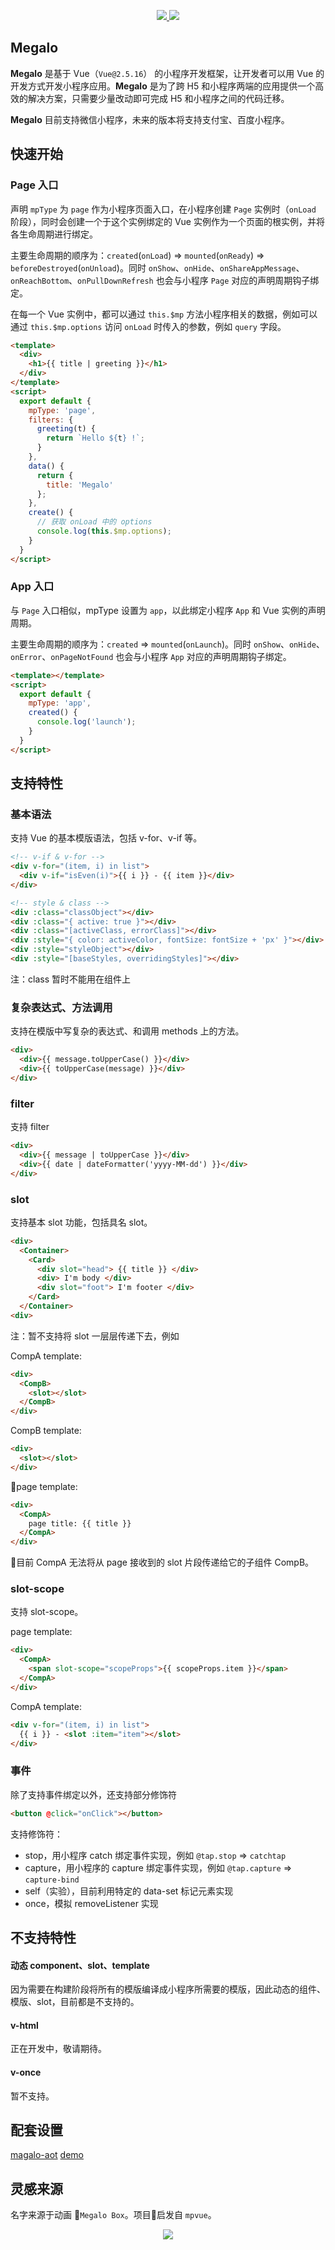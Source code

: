<p align="center">
  <a href="https://travis-ci.org/kaola-fed/megalo">
    <img src="https://img.shields.io/travis-ci/kaola-fed/megalo.svg?branch=feature_megalo&style=for-the-badge">
  </a>

  <a href="https://codecov.io/gh/kaola-fed/megalo">
    <img src="https://img.shields.io/codecov/c/github/kaola-fed/megalo.svg?style=for-the-badge" />
  </a>
</p>

## Megalo

**Megalo** 是基于 Vue（`Vue@2.5.16`） 的小程序开发框架，让开发者可以用 Vue 的开发方式开发小程序应用。**Megalo** 是为了跨 H5 和小程序两端的应用提供一个高效的解决方案，只需要少量改动即可完成 H5 和小程序之间的代码迁移。

**Megalo** 目前支持微信小程序，未来的版本将支持支付宝、百度小程序。

## 快速开始

### Page 入口

声明 `mpType` 为 `page` 作为小程序页面入口，在小程序创建 `Page` 实例时（`onLoad` 阶段），同时会创建一个于这个实例绑定的 Vue 实例作为一个页面的根实例，并将各生命周期进行绑定。

主要生命周期的顺序为：`created`(`onLoad`) => `mounted`(`onReady`) => `beforeDestroyed`(`onUnload`)。同时 `onShow`、`onHide`、`onShareAppMessage`、`onReachBottom`、`onPullDownRefresh` 也会与小程序 `Page` 对应的声明周期钩子绑定。

在每一个 Vue 实例中，都可以通过 `this.$mp` 方法小程序相关的数据，例如可以通过 `this.$mp.options` 访问 `onLoad` 时传入的参数，例如 `query` 字段。

```html
<template>
  <div>
    <h1>{{ title | greeting }}</h1>
  </div>
</template>
<script>
  export default {
    mpType: 'page',
    filters: {
      greeting(t) {
        return `Hello ${t} !`;
      }
    },
    data() {
      return {
        title: 'Megalo'
      };
    },
    create() {
      // 获取 onLoad 中的 options
      console.log(this.$mp.options);
    }
  }
</script>
```

### App 入口

与 `Page` 入口相似，mpType 设置为 `app`，以此绑定小程序 `App` 和 Vue 实例的声明周期。

主要生命周期的顺序为：`created` => `mounted`(`onLaunch`)。同时 `onShow`、`onHide`、`onError`、`onPageNotFound` 也会与小程序 `App` 对应的声明周期钩子绑定。

```html
<template></template>
<script>
  export default {
    mpType: 'app',
    created() {
      console.log('launch');
    }
  }
</script>
```

## 支持特性

### 基本语法

支持 Vue 的基本模版语法，包括 v-for、v-if 等。

```html
<!-- v-if & v-for -->
<div v-for="(item, i) in list">
  <div v-if="isEven(i)">{{ i }} - {{ item }}</div>
</div>

<!-- style & class -->
<div :class="classObject"></div>
<div :class="{ active: true }"></div>
<div :class="[activeClass, errorClass]"></div>
<div :style="{ color: activeColor, fontSize: fontSize + 'px' }"></div>
<div :style="styleObject"></div>
<div :style="[baseStyles, overridingStyles]"></div>
```

注：class 暂时不能用在组件上

### 复杂表达式、方法调用

支持在模版中写复杂的表达式、和调用 methods 上的方法。

```html
<div>
  <div>{{ message.toUpperCase() }}</div>
  <div>{{ toUpperCase(message) }}</div>
</div>
```

### filter

支持 filter

```html
<div>
  <div>{{ message | toUpperCase }}</div>
  <div>{{ date | dateFormatter('yyyy-MM-dd') }}</div>
</div>
```

### slot

支持基本 slot 功能，包括具名 slot。

```html
<div>
  <Container>
    <Card>
      <div slot="head"> {{ title }} </div>
      <div> I'm body </div>
      <div slot="foot"> I'm footer </div>
    </Card>
  </Container>
<div>
```

注：暂不支持将 slot 一层层传递下去，例如

CompA template:

```html
<div>
  <CompB>
    <slot></slot>
  </CompB>
</div>
```

CompB template:

```html
<div>
  <slot></slot>
</div>
```

page template:

```html
<div>
  <CompA>
    page title: {{ title }}
  </CompA>
</div>
```

目前 CompA 无法将从 page 接收到的 slot 片段传递给它的子组件 CompB。

### slot-scope

支持 slot-scope。

page template:

```html
<div>
  <CompA>
    <span slot-scope="scopeProps">{{ scopeProps.item }}</span>
  </CompA>
</div>
```

CompA template:

```html
<div v-for="(item, i) in list">
  {{ i }} - <slot :item="item"></slot>
</div>
```

### 事件

除了支持事件绑定以外，还支持部分修饰符

```html
<button @click="onClick"></button>
```

支持修饰符：

- stop，用小程序 catch 绑定事件实现，例如 `@tap.stop` => `catchtap`
- capture，用小程序的 capture 绑定事件实现，例如 `@tap.capture` => `capture-bind`
- self（实验），目前利用特定的 data-set 标记元素实现
- once，模拟 removeListener 实现

## 不支持特性

#### 动态 component、slot、template

因为需要在构建阶段将所有的模版编译成小程序所需要的模版，因此动态的组件、模版、slot，目前都是不支持的。

#### v-html

正在开发中，敬请期待。

#### v-once

暂不支持。

## 配套设置

[magalo-aot](https://github.com/kaola-fed/megalo-aot)
[demo](https://github.com/kaola-fed/megalo-demo)

## 灵感来源

名字来源于动画 `Megalo Box`。项目启发自 `mpvue`。

<p align="center"><img src="https://haitao.nos.netease.com/222d2a49-b9fe-4d95-aa61-074d910f0087.jpg"></p>
